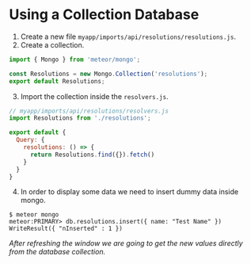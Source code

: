 # Using a Collection Database

1. Create a new file `myapp/imports/api/resolutions/resolutions.js`.
2. Create a collection.

  ```js
  import { Mongo } from 'meteor/mongo';

  const Resolutions = new Mongo.Collection('resolutions');
  export default Resolutions;
  ```

3. Import the collection inside the `resolvers.js`.

  ```js
  // myapp/imports/api/resolutions/resolvers.js
  import Resolutions from './resolutions';

  export default {
    Query: {
      resolutions: () => {
        return Resolutions.find({}).fetch()
      }
    }
  }
  ```

4. In order to display some data we need to insert dummy data inside mongo.

  ```ssh
  $ meteor mongo
  meteor:PRIMARY> db.resolutions.insert({ name: "Test Name" })
  WriteResult({ "nInserted" : 1 })
  ```

  *After refreshing the window we are going to get the new values directly from the database collection.*